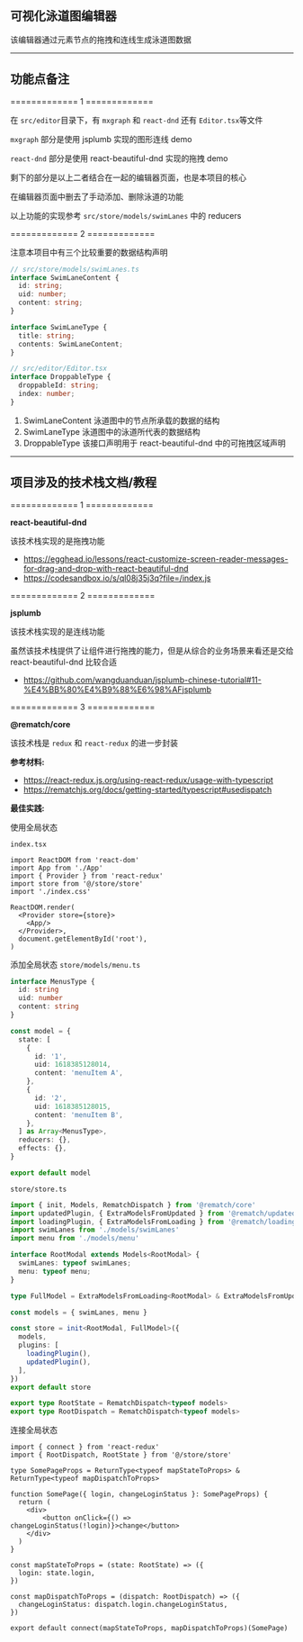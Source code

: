 ## 可视化泳道图编辑器

该编辑器通过元素节点的拖拽和连线生成泳道图数据

---

## 功能点备注

============= 1 =============

在 `src/editor`目录下，有 `mxgraph` 和 `react-dnd` 还有 `Editor.tsx`等文件

`mxgraph` 部分是使用 jsplumb 实现的图形连线 demo

`react-dnd` 部分是使用 react-beautiful-dnd 实现的拖拽 demo

剩下的部分是以上二者结合在一起的编辑器页面，也是本项目的核心

在编辑器页面中删去了手动添加、删除泳道的功能

以上功能的实现参考 `src/store/models/swimLanes` 中的 reducers

============= 2 =============

注意本项目中有三个比较重要的数据结构声明

```ts
// src/store/models/swimLanes.ts
interface SwimLaneContent {
  id: string;
  uid: number;
  content: string;
}

interface SwimLaneType {
  title: string;
  contents: SwimLaneContent;
}

// src/editor/Editor.tsx
interface DroppableType {
  droppableId: string;
  index: number;
}
```

1. SwimLaneContent
   泳道图中的节点所承载的数据的结构
2. SwimLaneType
   泳道图中的泳道所代表的数据结构
3. DroppableType
   该接口声明用于 react-beautiful-dnd 中的可拖拽区域声明

---

## 项目涉及的技术栈文档/教程

============= 1 =============

**react-beautiful-dnd**

该技术栈实现的是拖拽功能

* https://egghead.io/lessons/react-customize-screen-reader-messages-for-drag-and-drop-with-react-beautiful-dnd
* https://codesandbox.io/s/ql08j35j3q?file=/index.js

============= 2 =============

**jsplumb**

该技术栈实现的是连线功能

虽然该技术栈提供了让组件进行拖拽的能力，但是从综合的业务场景来看还是交给 react-beautiful-dnd 比较合适

* https://github.com/wangduanduan/jsplumb-chinese-tutorial#11-%E4%BB%80%E4%B9%88%E6%98%AFjsplumb

============= 3 =============

**@rematch/core**

该技术栈是  `redux` 和 `react-redux` 的进一步封装

**参考材料:**

* https://react-redux.js.org/using-react-redux/usage-with-typescript
* https://rematchjs.org/docs/getting-started/typescript#usedispatch

**最佳实践:**

使用全局状态

`index.tsx`

```tsx
import ReactDOM from 'react-dom'
import App from './App'
import { Provider } from 'react-redux'
import store from '@/store/store'
import './index.css'

ReactDOM.render(
  <Provider store={store}>
    <App/>
  </Provider>,
  document.getElementById('root'),
)

```

添加全局状态
`store/models/menu.ts`

```ts
interface MenusType {
  id: string
  uid: number
  content: string
}

const model = {
  state: [
    {
      id: '1',
      uid: 1618385128014,
      content: 'menuItem A',
    },
    {
      id: '2',
      uid: 1618385128015,
      content: 'menuItem B',
    },
  ] as Array<MenusType>,
  reducers: {},
  effects: {},
}

export default model

```

`store/store.ts`

```ts
import { init, Models, RematchDispatch } from '@rematch/core'
import updatedPlugin, { ExtraModelsFromUpdated } from '@rematch/updated'
import loadingPlugin, { ExtraModelsFromLoading } from '@rematch/loading'
import swimLanes from './models/swimLanes'
import menu from './models/menu'

interface RootModal extends Models<RootModal> {
  swimLanes: typeof swimLanes;
  menu: typeof menu;
}

type FullModel = ExtraModelsFromLoading<RootModal> & ExtraModelsFromUpdated<RootModal>

const models = { swimLanes, menu }

const store = init<RootModal, FullModel>({
  models,
  plugins: [
    loadingPlugin(),
    updatedPlugin(),
  ],
})
export default store

export type RootState = RematchDispatch<typeof models>
export type RootDispatch = RematchDispatch<typeof models>

```

连接全局状态

```tsx
import { connect } from 'react-redux'
import { RootDispatch, RootState } from '@/store/store'

type SomePageProps = ReturnType<typeof mapStateToProps> & ReturnType<typeof mapDispatchToProps>

function SomePage({ login, changeLoginStatus }: SomePageProps) {
  return (
  	<div>
    	<button onClick={() => changeLoginStatus(!login)}>change</button>
    </div>
  )
}
                                
const mapStateToProps = (state: RootState) => ({
  login: state.login,
})

const mapDispatchToProps = (dispatch: RootDispatch) => ({
  changeLoginStatus: dispatch.login.changeLoginStatus,
})

export default connect(mapStateToProps, mapDispatchToProps)(SomePage)
```











